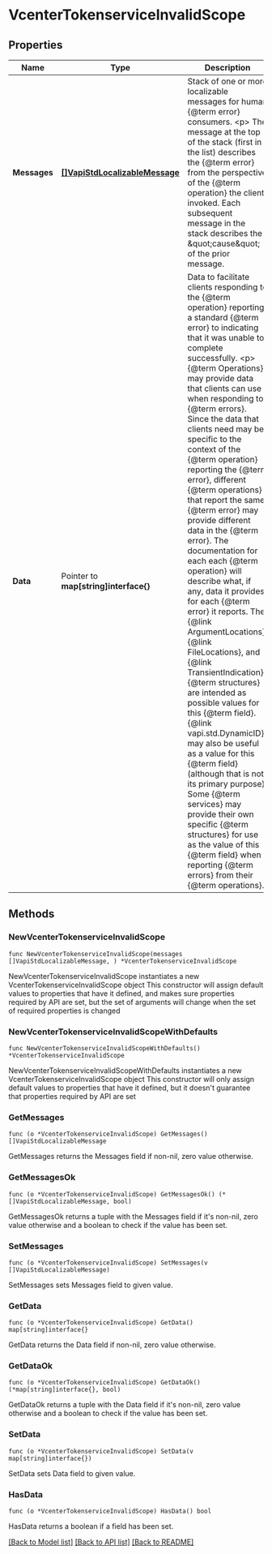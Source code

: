 # VcenterTokenserviceInvalidScope

## Properties

Name | Type | Description | Notes
------------ | ------------- | ------------- | -------------
**Messages** | [**[]VapiStdLocalizableMessage**](VapiStdLocalizableMessage.md) | Stack of one or more localizable messages for human {@term error} consumers. &lt;p&gt; The message at the top of the stack (first in the list) describes the {@term error} from the perspective of the {@term operation} the client invoked. Each subsequent message in the stack describes the \&quot;cause\&quot; of the prior message. | 
**Data** | Pointer to **map[string]interface{}** | Data to facilitate clients responding to the {@term operation} reporting a standard {@term error} to indicating that it was unable to complete successfully. &lt;p&gt; {@term Operations} may provide data that clients can use when responding to {@term errors}.  Since the data that clients need may be specific to the context of the {@term operation} reporting the {@term error}, different {@term operations} that report the same {@term error} may provide different data in the {@term error}.  The documentation for each each {@term operation} will describe what, if any, data it provides for each {@term error} it reports. The {@link ArgumentLocations}, {@link FileLocations}, and {@link TransientIndication} {@term structures} are intended as possible values for this {@term field}.  {@link vapi.std.DynamicID} may also be useful as a value for this {@term field} (although that is not its primary purpose).  Some {@term services} may provide their own specific {@term structures} for use as the value of this {@term field} when reporting {@term errors} from their {@term operations}. | [optional] 

## Methods

### NewVcenterTokenserviceInvalidScope

`func NewVcenterTokenserviceInvalidScope(messages []VapiStdLocalizableMessage, ) *VcenterTokenserviceInvalidScope`

NewVcenterTokenserviceInvalidScope instantiates a new VcenterTokenserviceInvalidScope object
This constructor will assign default values to properties that have it defined,
and makes sure properties required by API are set, but the set of arguments
will change when the set of required properties is changed

### NewVcenterTokenserviceInvalidScopeWithDefaults

`func NewVcenterTokenserviceInvalidScopeWithDefaults() *VcenterTokenserviceInvalidScope`

NewVcenterTokenserviceInvalidScopeWithDefaults instantiates a new VcenterTokenserviceInvalidScope object
This constructor will only assign default values to properties that have it defined,
but it doesn't guarantee that properties required by API are set

### GetMessages

`func (o *VcenterTokenserviceInvalidScope) GetMessages() []VapiStdLocalizableMessage`

GetMessages returns the Messages field if non-nil, zero value otherwise.

### GetMessagesOk

`func (o *VcenterTokenserviceInvalidScope) GetMessagesOk() (*[]VapiStdLocalizableMessage, bool)`

GetMessagesOk returns a tuple with the Messages field if it's non-nil, zero value otherwise
and a boolean to check if the value has been set.

### SetMessages

`func (o *VcenterTokenserviceInvalidScope) SetMessages(v []VapiStdLocalizableMessage)`

SetMessages sets Messages field to given value.


### GetData

`func (o *VcenterTokenserviceInvalidScope) GetData() map[string]interface{}`

GetData returns the Data field if non-nil, zero value otherwise.

### GetDataOk

`func (o *VcenterTokenserviceInvalidScope) GetDataOk() (*map[string]interface{}, bool)`

GetDataOk returns a tuple with the Data field if it's non-nil, zero value otherwise
and a boolean to check if the value has been set.

### SetData

`func (o *VcenterTokenserviceInvalidScope) SetData(v map[string]interface{})`

SetData sets Data field to given value.

### HasData

`func (o *VcenterTokenserviceInvalidScope) HasData() bool`

HasData returns a boolean if a field has been set.


[[Back to Model list]](../README.md#documentation-for-models) [[Back to API list]](../README.md#documentation-for-api-endpoints) [[Back to README]](../README.md)


